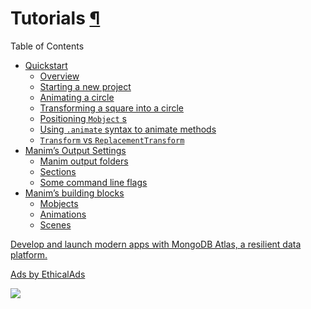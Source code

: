 # Tutorials [¶](https://docs.manim.community/en/stable/tutorials/index.html\#tutorials "Link to this heading")

Table of Contents

- [Quickstart](https://docs.manim.community/en/stable/tutorials/quickstart.html)
  - [Overview](https://docs.manim.community/en/stable/tutorials/quickstart.html#overview)
  - [Starting a new project](https://docs.manim.community/en/stable/tutorials/quickstart.html#starting-a-new-project)
  - [Animating a circle](https://docs.manim.community/en/stable/tutorials/quickstart.html#animating-a-circle)
  - [Transforming a square into a circle](https://docs.manim.community/en/stable/tutorials/quickstart.html#transforming-a-square-into-a-circle)
  - [Positioning `Mobject` s](https://docs.manim.community/en/stable/tutorials/quickstart.html#positioning-mobjects)
  - [Using `.animate` syntax to animate methods](https://docs.manim.community/en/stable/tutorials/quickstart.html#using-animate-syntax-to-animate-methods)
  - [`Transform` vs `ReplacementTransform`](https://docs.manim.community/en/stable/tutorials/quickstart.html#transform-vs-replacementtransform)
- [Manim’s Output Settings](https://docs.manim.community/en/stable/tutorials/output_and_config.html)
  - [Manim output folders](https://docs.manim.community/en/stable/tutorials/output_and_config.html#manim-output-folders)
  - [Sections](https://docs.manim.community/en/stable/tutorials/output_and_config.html#sections)
  - [Some command line flags](https://docs.manim.community/en/stable/tutorials/output_and_config.html#some-command-line-flags)
- [Manim’s building blocks](https://docs.manim.community/en/stable/tutorials/building_blocks.html)
  - [Mobjects](https://docs.manim.community/en/stable/tutorials/building_blocks.html#mobjects)
  - [Animations](https://docs.manim.community/en/stable/tutorials/building_blocks.html#animations)
  - [Scenes](https://docs.manim.community/en/stable/tutorials/building_blocks.html#scenes)

[Develop and launch modern apps with MongoDB Atlas, a resilient data platform.](https://server.ethicalads.io/proxy/click/8269/019600eb-e59a-7410-9fcd-4e9f9f9e4fa3/)

[Ads by EthicalAds](https://www.ethicalads.io/advertisers/?ref=ea-text)

![](https://server.ethicalads.io/proxy/view/8269/019600eb-e59a-7410-9fcd-4e9f9f9e4fa3/)